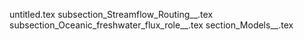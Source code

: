 untitled.tex
subsection_Streamflow_Routing__.tex
subsection_Oceanic_freshwater_flux_role__.tex
section_Models__.tex
